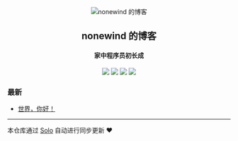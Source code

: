 <p align="center"><img alt="nonewind 的博客" src="https://static.b3log.org/images/brand/solo-32.png"></p><h2 align="center">
nonewind 的博客
</h2>

<h4 align="center">家中程序员初长成</h4>
<p align="center"><a title="nonewind 的博客" target="_blank" href="https://github.com/nonewind/solo-blog"><img src="https://img.shields.io/github/last-commit/nonewind/solo-blog.svg?style=flat-square&color=FF9900"></a>
<a title="GitHub repo size in bytes" target="_blank" href="https://github.com/nonewind/solo-blog"><img src="https://img.shields.io/github/repo-size/nonewind/solo-blog.svg?style=flat-square"></a>
<a title="Solo Version" target="_blank" href="https://github.com/b3log/solo/releases"><img src="https://img.shields.io/badge/solo-3.6.4-f1e05a.svg?style=flat-square&color=blueviolet"></a>
<a title="Hits" target="_blank" href="https://github.com/b3log/hits"><img src="https://hits.b3log.org/nonewind/solo-blog.svg"></a></p>

### 最新

* [世界，你好！](http://aj-hunter.xyz:8083/hello-solo)



---

本仓库通过 [Solo](https://github.com/b3log/solo) 自动进行同步更新 ❤️ 